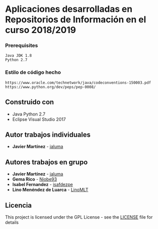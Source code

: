 # Aplicaciones desarrolladas en Repositorios de Información en el curso 2018/2019

### Prerequisites

```
Java JDK 1.8
Python 2.7
```

### Estilo de código hecho

```
https://www.oracle.com/technetwork/java/codeconventions-150003.pdf
https://www.python.org/dev/peps/pep-0008/
```

## Construido con

* Java      Python 2.7
* Eclipse   Visual Studio 2017

## Autor trabajos individuales

* **Javier Martínez** - [jaluma](https://github.com/jaluma)

## Autores trabajos en grupo

* **Javier Martínez** - [jaluma](https://github.com/jaluma)
* **Gema Rico** - [Niobe93](https://github.com/Niobe93)
* **Isabel Fernandez** - [isafdezpe](https://github.com/isafdezpe)
* **Lino Menéndez de Luarca** - [LinoMLT](https://github.com/LinoMLT)

## Licencia

This project is licensed under the GPL License - see the [LICENSE](LICENSE) file for details
